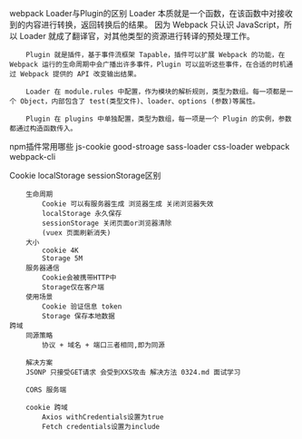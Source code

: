 webpack
    Loader与Plugin的区别
        Loader 本质就是一个函数，在该函数中对接收到的内容进行转换，返回转换后的结果。 因为 Webpack 只认识 JavaScript，所以 Loader 就成了翻译官，对其他类型的资源进行转译的预处理工作。

        Plugin 就是插件，基于事件流框架 Tapable，插件可以扩展 Webpack 的功能，在 Webpack 运行的生命周期中会广播出许多事件，Plugin 可以监听这些事件，在合适的时机通过 Webpack 提供的 API 改变输出结果。

        Loader 在 module.rules 中配置，作为模块的解析规则，类型为数组。每一项都是一个 Object，内部包含了 test(类型文件)、loader、options (参数)等属性。

        Plugin 在 plugins 中单独配置，类型为数组，每一项是一个 Plugin 的实例，参数都通过构造函数传入。

npm插件常用哪些
    js-cookie
    good-stroage
    sass-loader
    css-loader
    webpack
    webpack-cli

Cookie localStorage sessionStorage区别

        生命周期
            Cookie 可以有服务器生成 浏览器生成 关闭浏览器失效
            localStorage 永久保存
            sessionStorage 关闭页面or浏览器清除
            (vuex 页面刷新消失)
        大小
            cookie 4K
            Storage 5M
        服务器通信
            Cookie会被携带HTTP中
            Storage仅在客户端
        使用场景
            Cookie 验证信息 token
            Storage 保存本地数据
    跨域
        同源策略
            协议 + 域名 + 端口三者相同,即为同源

        解决方案
        JSONP 只接受GET请求 会受到XXS攻击 解决方法 0324.md 面试学习

        CORS 服务端

        cookie 跨域
            Axios withCredentials设置为true
            Fetch credentials设置为include